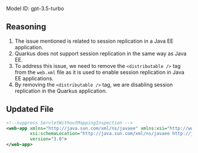 Model ID: gpt-3.5-turbo
## Reasoning

1. The issue mentioned is related to session replication in a Java EE application.
2. Quarkus does not support session replication in the same way as Java EE.
3. To address this issue, we need to remove the `<distributable />` tag from the `web.xml` file as it is used to enable session replication in Java EE applications.
4. By removing the `<distributable />` tag, we are disabling session replication in the Quarkus application.

## Updated File

```xml
<!--suppress ServletWithoutMappingInspection -->
<web-app xmlns="http://java.sun.com/xml/ns/javaee" xmlns:xsi="http://www.w3.org/2001/XMLSchema-instance"
         xsi:schemaLocation="http://java.sun.com/xml/ns/javaee http://java.sun.com/xml/ns/javaee/web-app_3_0.xsd"
         version="3.0">
</web-app>
```